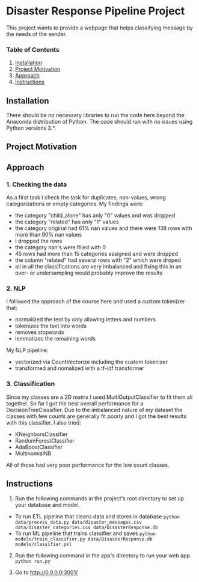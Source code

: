# Disaster Response Pipeline Project

This project wants to provide a webpage that helps classifying message by the needs of the sender.

### Table of Contents

1. [Installation](#installation)
2. [Project Motivation](#motivation)
3. [Approach](#approach)
4. [Instructions](#instructions)


## Installation <a name="installation"></a>

There should be no necessary libraries to run the code here beyond the Anaconda distribution of Python.  The code should run with no issues using Python versions 3.*.

## Project Motivation<a name="motivation"></a>


## Approach<a name="approach"></a>

### 1. Checking the data
As a first task I check the task for duplicates, nan-values, wrong categorizations or empty categories. My findings were:
 
- the category "child_alone" has anly "0" values and was dropped
- the category "related" has only "1" values
- the category original had 61% nan values and there were 138 rows with more than 90% nan values
- I dropped the rows
- the category nan's were filled with 0
- 45 rows had more than 15 categories assigned and were dropped
- the column "related" had several rows with "2" which were droped
- all in all the classifications are very imbalanced and fixing this in an over- or undersampling would probably improve the results

### 2. NLP 
I followed the approach of the course here and used a custom tokenizer that:

- normalized the text by only allowing letters and numbers
- tokenizes the text into words
- removes stopwords
- lemmatizes the remaining words

My NLP pipeline:

- vectorized via CountVectorize including the custom tokenizer
- transformed and nomalized with a tf-idf transformer

### 3. Classification
Since my classes are a 2D matrix I used MultiOutputClassifier to fit them all together. 
So far I got the best overall performance for a DecisionTreeClassifier. Due to the imbalanced nature of my dataset
the classes with few counts are generally fit poorly and I got the best results with this classifier. I also tried:  

- KNeighborsClassifier
- RandomForestClassifier
- AdaBoostClassifier
- MultinomialNB

All of those had very poor performance for the low count classes.

## Instructions <a name="instructions"></a>
1. Run the following commands in the project's root directory to set up your database and model.

- To run ETL pipeline that cleans data and stores in database
    `python data/process_data.py data/disaster_messages.csv data/disaster_categories.csv data/DisasterResponse.db`
- To run ML pipeline that trains classifier and saves
    `python models/train_classifier.py data/DisasterResponse.db models/classifier.pkl`

2. Run the following command in the app's directory to run your web app.
    `python run.py`

3. Go to http://0.0.0.0:3001/
